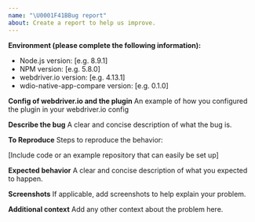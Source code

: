 ```yaml
---
name: "\U0001F41BBug report"
about: Create a report to help us improve.
---
```


**Environment (please complete the following information):**

-   Node.js version: [e.g. 8.9.1]
-   NPM version: [e.g. 5.8.0]
-   webdriver.io version: [e.g. 4.13.1]
-   wdio-native-app-compare version: [e.g. 0.1.0]

**Config of webdriver.io and the plugin**
An example of how you configured the plugin in your webdriver.io config

**Describe the bug**
A clear and concise description of what the bug is.

**To Reproduce**
Steps to reproduce the behavior:

[Include code or an example repository that can easily be set up]

**Expected behavior**
A clear and concise description of what you expected to happen.

**Screenshots**
If applicable, add screenshots to help explain your problem.

**Additional context**
Add any other context about the problem here.
